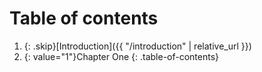 # Table of contents

1. {: .skip}[Introduction]({{ "/introduction" | relative_url }})
2. {: value="1"}Chapter One
{: .table-of-contents}
